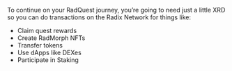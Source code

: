 To continue on your RadQuest journey, you’re going to need just a little XRD so you can do transactions on the Radix Network for things like:

* Claim quest rewards
* Create RadMorph NFTs
* Transfer tokens
* Use dApps like DEXes
* Participate in Staking
